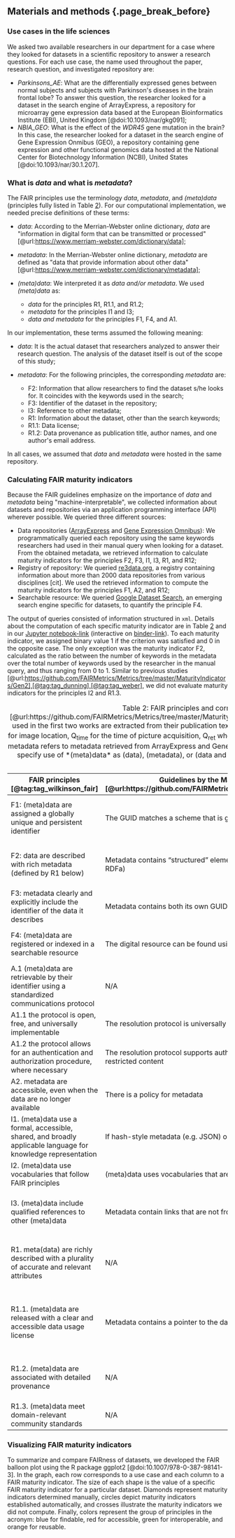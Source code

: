 ## Materials and methods {.page_break_before}

### Use cases in the life sciences
We asked two available researchers in our department for a case where they looked for datasets in a scientific repository to answer a research questions.
For each use case, the name used throughout the paper, research question, and investigated repository are:  

- *Parkinsons_AE*: What are the differentially expressed genes between normal subjects and subjects with Parkinson's diseases in the brain frontal lobe?
  To answer this question, the researcher looked for a dataset in the search engine of ArrayExpress, a repository for microarray gene expression data based at the European Bioinformatics Institute (EBI), United Kingdom [@doi:10.1093/nar/gkg091];
- *NBIA_GEO*: What is the effect of the *WDR45* gene mutation in the brain?
  In this case, the researcher looked for a dataset in the search engine of Gene Expression Onmibus (GEO), a repository containing gene expression and other functional genomics data hosted at the National Center for Biotechnology Information (NCBI), United States [@doi:10.1093/nar/30.1.207].

### What is *data* and what is *metadata*?
The FAIR principles use the terminology *data*, *metadata*, and  *(meta)data* (principles fully listed in Table <a href="#maturity_indicators">2</a>).
For our computational implementation, we needed precise definitions of these terms:  

- *data*: According to the Merrian-Webster online dictionary, *data* are "information in digital form that can be transmitted or processed" [@url:https://www.merriam-webster.com/dictionary/data];

- *metadata*: In the Merrian-Webster online dictionary, *metadata* are defined as "data that provide information about other data" [@url:https://www.merriam-webster.com/dictionary/metadata];

- *(meta)data*: We interpreted it as *data and/or metadata*. We used *(meta)data* as:
  - *data* for the principles R1, R1.1, and R1.2;
  - *metadata* for the principles I1 and I3;
  - *data and metadata* for the principles F1, F4, and A1.

In our implementation, these terms assumed the following meaning:

- *data*: It is the actual dataset that researchers analyzed to answer their research question. The analysis of the dataset itself is out of the scope of this study;

- *metadata*: For the following principles, the corresponding *metadata* are:

  - F2: Information that allow researchers to find the dataset s/he looks for. It coincides with the keywords used in the search;
  - F3: Identifier of the dataset in the repository;  
  - I3: Reference to other metadata;  
  - R1: Information about the dataset, other than the search keywords;
  - R1.1: Data license;
  - R1.2: Data provenance as publication title, author names, and one author's email address.


In all cases, we assumed that *data* and *metadata* were hosted in the same repository.


### Calculating FAIR maturity indicators  
Because the FAIR guidelines emphasize on the importance of *data* and *metadata* being "machine-interpretable",
we collected information about datasets and repositories via an application programming interface (API) wherever possible.
We queried three different sources:   

- Data repositories ([ArrayExpress](https://www.ebi.ac.uk/arrayexpress/) and [Gene Expression Omnibus](https://www.ncbi.nlm.nih.gov/geo/)):
  We programmatically queried each repository using the same keywords researchers had used in their manual query when looking for a dataset.
  From the obtained metadata, we retrieved information to calculate maturity indicators for the principles F2, F3, I1, I3, R1, and R12;
- Registry of repository:
  We queried [re3data.org](www.re3data.org), a registry containing information about more than 2000 data repositories from various disciplines [cit].
  We used the retrieved  information to compute the maturity indicators for the principles F1, A2, and R12;   
- Searchable resource:
  We queried [Google Dataset Search](https://toolbox.google.com/datasetsearch), an emerging search engine specific for datasets, to quantify the principle F4.


The output of queries consisted of information structured in `xml`.
Details about the computation of each specific maturity indicator are in Table <a href="#maturity_indicators">2</a> and in our [Jupyter notebook-link]() (interactive on [binder-link]()).
To each maturity indicator, we assigned binary value 1 if the criterion was satisfied and 0 in the opposite case.
The only exception was the maturity indicator F2, calculated as the ratio between the number of keywords in the metadata over the total number of keywords used by the researcher in the manual query, and thus ranging from 0 to 1.
Similar to previous studies [@url:https://github.com/FAIRMetrics/Metrics/tree/master/MaturityIndicators/Gen2],[@tag:tag_dunning],[@tag:tag_weber], we did not evaluate maturity indicators for the principles I2 and R1.3.

<!-- Table 2: Comparison of methods in the literature -->
<a name="maturity_indicators"></a>
<table style="width:100%;">
<caption><span>Table 2:</span>
FAIR principles and corresponding evaluation criteria proposed by
the Maturity Indicator Authoring Group [@url:https://github.com/FAIRMetrics/Metrics/tree/master/MaturityIndicators/Gen2],
Dunning et al. [@tag:tag_dunning],
Weber et al. [@tag:tag_weber],
and our approach.
The criteria used in the first two works are extracted from their publication text, whereas the criteria by Weber et al. are from Table IV of their paper.
The metrics Weber et al. developed are
Q<sub>geo</sub> for image location,
Q<sub>time</sub>  for the time of picture acquisition,
Q<sub>ret</sub> when data is automatically downloadable only given its metadata, and
Q<sub>lic</sub> for found license.
In our approach, *dataset* metadata refers to metadata retrieved from ArrayExpress and Gene Expression Omnibus, whereas *registry* metadata consists of metadata retrieved from re3data.org.
In addition, we specify use of *(meta)data* as (data), (metadata), or (data and metadata), and  automatic (A) or manual (M) procedure to retrieve information.
Acronyms: GUID = Globally Unique IDentifier, DOI = Digital Object Identifier.
</caption>

<colgroup>
<col style="width: 19%" /> <!-- Principle-->
<col style="width: 19%" /> <!-- Wilkinson -->
<col style="width: 19%" /> <!-- Dunning -->
<col style="width: 19%" /> <!-- Weber-->
<col style="width: 19%" /> <!-- Our approach-->
</colgroup>

<thead>
<tr class="header">
<th>
FAIR principles [@tag:tag_wilkinson_fair]
</th>
<th>
Guidelines by the Maturity Indicator Authoring Group [@url:https://github.com/FAIRMetrics/Metrics/tree/master/MaturityIndicators/Gen2]
</th>
<th>
Dunning et al. [@tag:tag_dunning]
</th>
<th>
Weber et al. [@tag:tag_weber]
</th>
<th>
Our approach
</th>
</tr>
</thead>

<tbody>

<!-- F1 -->
<tr class="odd">
<td>
F1: (meta)data are assigned a globally unique and persistent identifier
</td>
<td>
The GUID matches a scheme that is globally unique and persistent in FAIRsharing
</td>
<td>
Persistent identifier is DOI or similar
</td>
<td>
Pass (embedded in DataCite)
</td>
<td>
"doi" icon is enabled in www.re3data.org (data and metadata) (M)
</td>
</tr>

<!-- F2 -->
<tr class="even">
<td>
F2: data are described with rich metadata (defined by R1 below)
</td>
<td>
Metadata contains “structured” elements (micrograph, JSON) or linked data (JSON-LD, RDFa)
</td>
<td>
Title, creator, date, contributors, keywords, temporal and spatial coverage
</td>
<td>
Q <sub>geo</sub>, Q <sub>chrono</sub>
</td>
<td>
Search keywords are in *dataset* metadata (A)
</td>
</tr>

<!-- F3 -->
<tr class="odd">
<td>
F3: metadata clearly and explicitly include the identifier of the data it describes
</td>
<td>
Metadata contains both its own GUID and the data GUID
</td>
<td>
DOI of data is in metadata
</td>
<td>
Pass (embedded in DataCite)
</td>
<td>
*Dataset* metadata contains dataset ID (A)
</td>
</tr>

<!-- F4 -->
<tr class="even">
<td>
F4: (meta)data are registered or indexed in a searchable resource
</td>
<td>
The digital resource can be found using web-based search engines
</td>
<td>
Dataset title found in google.com or duckduckgo.com
</td>
<td>
Pass
</td>
<td>
Dataset title found in Google Dataset Search (data and metadata) (M)
</td>
</tr>

<!-- A1 -->
<tr class="odd">
<td>
A.1 (meta)data are retrievable by their identifier using a standardized communications protocol
</td>
<td>
N/A
</td>
<td>
HTTP request returns 200
</td>
<td>
Q <sub>ret</sub>
</td>
<td>
HTTP request returns 200 (data and metadata) (A)
</td>
</tr>

<!-- A1.1 -->
<tr class="even">
<td>
A1.1 the protocol is open, free, and universally implementable
</td>
<td>
The resolution protocol is universally implementable with an open protocol
</td>
<td>
Accomplished if protocol is HTTP
</td>
<td>
Q <sub>ret</sub>
</td>
<td>
Accomplished if protocol is HTTP (A)
</td>
</tr>

<!-- A1.2 -->
<tr class="odd">
<td>
A1.2 the protocol allows for an authentication and authorization procedure, where necessary
</td>
<td>
The resolution protocol supports authentication and authorization for access to restricted content
</td>
<td>
Accomplished if protocol is HTTP
</td>
<td>
Q <sub>ret</sub>
</td>
<td>
Accomplished if protocol is HTTP  (A)
</td>
</tr>

<!-- A2 -->
<tr class="even">
<td>
A2. metadata are accessible, even when the data are no longer available
</td>
<td>
There is a policy for metadata
</td>
<td>
Repository has a clear policy statement
</td>
<td>
N/A
</td>
<td>
"data availability policy" is filled in *registry* metadata (A)
</td>
</tr>

<!-- I1 -->
<tr class="odd">
<td>
I1. (meta)data use a formal, accessible, shared, and broadly applicable language for knowledge representation
</td>
<td>
If hash-style metadata (e.g. JSON) or Linked Data are found, pass
</td>
<td>
Metadata is structured (e.g. Dublin Core)
</td>
<td>
Pass (embedded in DataCite)
</td>
<td>
*Dataset* metadata is structured (e.g. xml) (metadata) (M)
</td>
</tr>

<!-- I2 -->
<tr class="even">
<td>
I2. (meta)data use vocabularies that follow FAIR principles
</td>
<td>
(meta)data uses vocabularies that are, themselves, FAIR
</td>
<td>
N/A
</td>
<td>
N/A
</td>
<td>
N/A
</td>
</tr>

<!-- I3 -->
<tr class="odd">
<td>
I3. (meta)data include qualified references to other (meta)data
</td>
<td>
Metadata contain links that are not from the same source (domain/host)
</td>
<td>
Links to publications and terms definitions
</td>
<td>
N/A
</td>
<td>
*Dataset* metadata includes reference to other dataset IDs (metadata) (M)
</td>
</tr>

<!-- R1 -->
<tr class="even">
<td>
R1. meta(data) are richly described with a plurality of accurate and relevant attributes
</td>
<td>
N/A
</td>
<td>
Metadata provide information on how to reuse a dataset
</td>
<td>
Q <sub>geo</sub>, Q <sub>chrono</sub>
</td>
<td>
*Dataset* metadata contain more information than search keywords (F2) (data) (A)
</td>
</tr>

<!-- R1.1 -->
<tr class="odd">
<td>
R1.1. (meta)data are released with a clear and accessible data usage license
</td>
<td>
Metadata contains a pointer to the data license
</td>
<td>
Metadata license is present
</td>
<td>
Q <sub>lic</sub>
</td>
<td>
"datalicensename" and "datalicenseurl" are filled in *registry* metadata (data) (A)
</td>
</tr>

<!-- R1.2 -->
<tr class="even">
<td>
R1.2. (meta)data are associated with detailed provenance
</td>
<td>
N/A
</td>
<td>
Documentation on how data was created
</td>
<td>
N/A
</td>
<td>
"authors", "email" and "title" are filled in *dataset* metadata (data) (A)
</td>
</tr>

<!-- R1.3 -->
<tr class="odd">
<td>
R1.3. (meta)data meet domain-relevant community standards
</td>
<td>
N/A
</td>
<td>
N/A
</td>
<td>
N/A
</td>
<td>
N/A
</td>
</tr>

</tbody>
</table>


### Visualizing FAIR maturity indicators
To summarize and compare FAIRness of datasets, we developed the FAIR balloon plot using the R package ggplot2 [@doi:10.1007/978-0-387-98141-3].
In the graph, each row corresponds to a use case and each column to a FAIR maturity indicator.
The size of each shape is the value of a specific FAIR maturity indicator for a particular dataset.
Diamonds represent maturity indicators determined manually, circles depict maturity indicators established automatically, and crosses illustrate   the maturity indicators we did not compute.
Finally, colors represent the group of principles in the acronym: blue for findable, red for accessible, green for interoperable, and orange for reusable.
